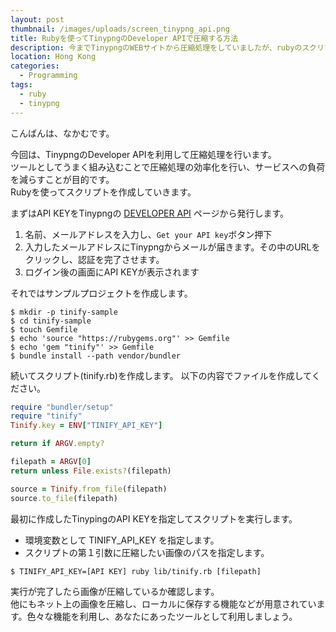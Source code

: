```yaml
---
layout: post
thumbnail: /images/uploads/screen_tinypng_api.png
title: Rubyを使ってTinypngのDeveloper APIで圧縮する方法
description: 今までTinypngのWEBサイトから圧縮処理をしていましたが、rubyのスクリプトに変更
location: Hong Kong
categories:
  - Programming
tags:
  - ruby
  - tinypng
---
```

こんばんは、なかむです。

今回は、TinypngのDeveloper APIを利用して圧縮処理を行います。  
ツールとしてうまく組み込むことで圧縮処理の効率化を行い、サービスへの負荷を減らすことが目的です。  
Rubyを使ってスクリプトを作成していきます。

まずはAPI KEYをTinypngの [DEVELOPER API](https://tinypng.com/developers) ページから発行します。

1. 名前、メールアドレスを入力し、`Get your API key`ボタン押下
2. 入力したメールアドレスにTinypngからメールが届きます。その中のURLをクリックし、認証を完了させます。
3. ログイン後の画面にAPI KEYが表示されます

それではサンプルプロジェクトを作成します。

```
$ mkdir -p tinify-sample
$ cd tinify-sample
$ touch Gemfile
$ echo 'source "https://rubygems.org"' >> Gemfile
$ echo 'gem "tinify"' >> Gemfile
$ bundle install --path vendor/bundler
```

続いてスクリプト(tinify.rb)を作成します。
以下の内容でファイルを作成してください。

```tinify.rb
require "bundler/setup"
require "tinify"
Tinify.key = ENV["TINIFY_API_KEY"]

return if ARGV.empty?

filepath = ARGV[0]
return unless File.exists?(filepath)

source = Tinify.from_file(filepath)
source.to_file(filepath)
```

最初に作成したTinypingのAPI KEYを指定してスクリプトを実行します。

* 環境変数として TINIFY_API_KEY を指定します。
* スクリプトの第１引数に圧縮したい画像のパスを指定します。


```
$ TINIFY_API_KEY=[API KEY] ruby lib/tinify.rb [filepath]
```

実行が完了したら画像が圧縮しているか確認します。  
他にもネット上の画像を圧縮し、ローカルに保存する機能などが用意されています。色々な機能を利用し、あなたにあったツールとして利用しましょう。
